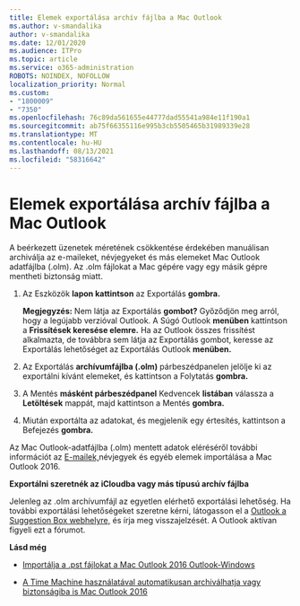 ```yaml
---
title: Elemek exportálása archív fájlba a Mac Outlook
ms.author: v-smandalika
author: v-smandalika
ms.date: 12/01/2020
ms.audience: ITPro
ms.topic: article
ms.service: o365-administration
ROBOTS: NOINDEX, NOFOLLOW
localization_priority: Normal
ms.custom:
- "1800009"
- "7350"
ms.openlocfilehash: 76c89da561655e44777dad55541a984e11f190a1
ms.sourcegitcommit: ab75f66355116e995b3cb5505465b31989339e28
ms.translationtype: MT
ms.contentlocale: hu-HU
ms.lasthandoff: 08/13/2021
ms.locfileid: "58316642"
---
```

# <a name="export-items-to-an-archive-file-in-outlook-for-mac"></a>Elemek exportálása archív fájlba a Mac Outlook

A beérkezett üzenetek méretének csökkentése érdekében manuálisan archiválja az e-maileket, névjegyeket és más elemeket Mac Outlook adatfájlba (.olm). Az .olm fájlokat a Mac gépére vagy egy másik gépre mentheti biztonság miatt.

1. Az Eszközök **lapon kattintson** az Exportálás **gombra.**

    **Megjegyzés:** Nem látja az Exportálás **gombot?** Győződjön meg arról, hogy a legújabb verzióval Outlook. A Súgó Outlook **menüben** kattintson a **Frissítések keresése elemre.** Ha az Outlook összes frissítést alkalmazta, de továbbra  sem látja az  Exportálás gombot, keresse az Exportálás lehetőséget az Exportálás Outlook **menüben.**

2. Az Exportálás **archívumfájlba (.olm)** párbeszédpanelen jelölje ki az exportálni kívánt elemeket, és kattintson a Folytatás **gombra.**

3. A Mentés **másként párbeszédpanel** Kedvencek **listában** válassza a **Letöltések** mappát, majd kattintson a Mentés **gombra.**

4. Miután exportálta az adatokat, és megjelenik egy értesítés, kattintson a Befejezés **gombra.**

Az Mac Outlook-adatfájlba (.olm) mentett adatok eléréséről további információt az [E-mailek,](https://support.microsoft.com/office/import-and-export-outlook-email-contacts-and-calendar-92577192-3881-4502-b79d-c3bbada6c8ef#ID0EAACAAA=macOS)névjegyek és egyéb elemek importálása a Mac Outlook 2016.

**Exportálni szeretnék az iCloudba vagy más típusú archív fájlba**

Jelenleg az .olm archívumfájl az egyetlen elérhető exportálási lehetőség. Ha további exportálási lehetőségeket szeretne kérni, látogasson el a [Outlook a Suggestion Box webhelyre,](https://outlook.uservoice.com/) és írja meg visszajelzését. A Outlook aktívan figyeli ezt a fórumot.

**Lásd még**

- [Importálja a .pst fájlokat a Mac Outlook 2016 Outlook-Windows](https://support.microsoft.com/office/import-a-pst-file-into-outlook-for-mac-from-outlook-for-windows-b4a6a1d6-94bb-4c85-a4fc-a83dc690e18c)

- [A Time Machine használatával automatikusan archiválhatja vagy biztonságiba is Mac Outlook 2016](https://support.microsoft.com/office/automatically-archive-or-back-up-outlook-for-mac-items-441fcce5-2262-4b64-ac8c-fa949df989f5)
